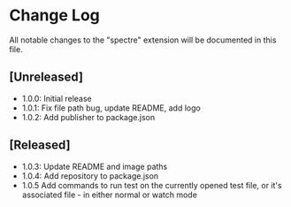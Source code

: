 # Change Log

All notable changes to the "spectre" extension will be documented in this file.

## [Unreleased]

- 1.0.0: Initial release
- 1.0.1: Fix file path bug, update README, add logo
- 1.0.2: Add publisher to package.json

## [Released]
- 1.0.3: Update README and image paths
- 1.0.4: Add repository to package.json
- 1.0.5 Add commands to run test on the currently opened test file, or it's associated file - in either normal or watch mode